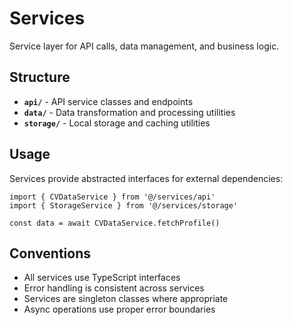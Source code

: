# Services

Service layer for API calls, data management, and business logic.

## Structure

- **`api/`** - API service classes and endpoints
- **`data/`** - Data transformation and processing utilities
- **`storage/`** - Local storage and caching utilities

## Usage

Services provide abstracted interfaces for external dependencies:

```tsx
import { CVDataService } from '@/services/api'
import { StorageService } from '@/services/storage'

const data = await CVDataService.fetchProfile()
```

## Conventions

- All services use TypeScript interfaces
- Error handling is consistent across services
- Services are singleton classes where appropriate
- Async operations use proper error boundaries
